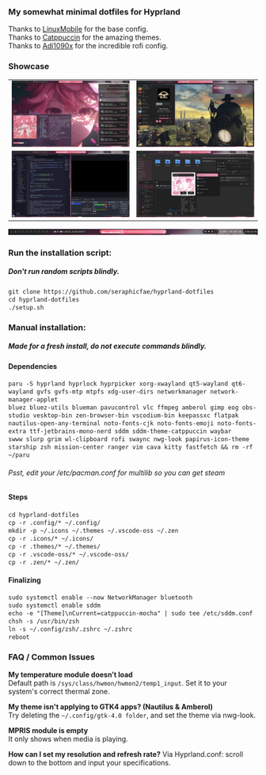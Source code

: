 ### My somewhat minimal dotfiles for Hyprland

Thanks to [LinuxMobile](https://github.com/linuxmobile) for the base config. \
Thanks to [Catppuccin](https://github.com/catppuccin) for the amazing themes. \
Thanks to [Adi1090x](https://github.com/adi1090x/rofi/) for the incredible rofi config.

### Showcase
<table>
  <tr>
    <td><img src="Screenshots/one.png"/></td>
    <td><img src="Screenshots/two.png"/></td>
  </tr>
  <tr>
    <td><img src="Screenshots/three.png"/></td>
    <td><img src="Screenshots/four.png"/></td>
  </tr>
</table>
<img src="Screenshots/waybar.png"/>

### Run the installation script:
##### Don't run random scripts blindly.
```
git clone https://github.com/seraphicfae/hyprland-dotfiles
cd hyprland-dotfiles
./setup.sh
```

### Manual installation:
##### Made for a fresh install, do not execute commands blindly.
#### Dependencies

```
paru -S hyprland hyprlock hyprpicker xorg-xwayland qt5-wayland qt6-wayland gvfs gvfs-mtp mtpfs xdg-user-dirs networkmanager network-manager-applet 
bluez bluez-utils blueman pavucontrol vlc ffmpeg amberol gimp eog obs-studio vesktop-bin zen-browser-bin vscodium-bin keepassxc flatpak 
nautilus-open-any-terminal noto-fonts-cjk noto-fonts-emoji noto-fonts-extra ttf-jetbrains-mono-nerd sddm sddm-theme-catppuccin waybar 
swww slurp grim wl-clipboard rofi swaync nwg-look papirus-icon-theme starship zsh mission-center ranger vim cava kitty fastfetch && rm -rf ~/paru
```
###### Psst, edit your /etc/pacman.conf for multilib so you can get steam

#### Steps
```
cd hyprland-dotfiles
cp -r .config/* ~/.config/
mkdir -p ~/.icons ~/.themes ~/.vscode-oss ~/.zen
cp -r .icons/* ~/.icons/
cp -r .themes/* ~/.themes/
cp -r .vscode-oss/* ~/.vscode-oss/
cp -r .zen/* ~/.zen/
```

#### Finalizing 
```
sudo systemctl enable --now NetworkManager bluetooth
sudo systemctl enable sddm
echo -e "[Theme]\nCurrent=catppuccin-mocha" | sudo tee /etc/sddm.conf
chsh -s /usr/bin/zsh
ln -s ~/.config/zsh/.zshrc ~/.zshrc
reboot
```

### FAQ / Common Issues

**My temperature module doesn’t load**  
Default path is `/sys/class/hwmon/hwmon2/temp1_input`. Set it to your system's correct thermal zone.

**My theme isn't applying to GTK4 apps? (Nautilus & Amberol)**  
Try deleting the `~/.config/gtk-4.0 folder`, and set the theme via nwg-look.

**MPRIS module is empty**  
It only shows when media is playing.

**How can I set my resolution and refresh rate?**
Via Hyprland.conf: scroll down to the bottom and input your specifications.  